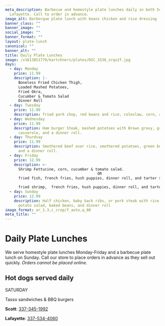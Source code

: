 ```yaml
---
meta_description: Barbecue and homestyle plate lunches daily in both Scott and
  Lafayette. Call to order in advance.
image_alt: Barbecque plate lunch with beans chicken and rice dressing
banner_class: ""
banner_image: ""
social_image: ""
banner_format: ""
layout: plate-lunch
canonical: ""
banner_alt: ""
title: Daily Plate Lunches
image: /v1613851779/kartchners/plates/DSC_1536_srqx2f.jpg
days:
  - day: Monday
    price: 11.99
    description: |-
      Boneless Fried Chicken Thigh,
      Loaded Mashed Potatoes,
      Fried Okra,
      Cucumber & Tomato Salad
      Dinner Roll
  - day: Tuesday
    price: 11.99
    description: fried pork chop, red beans and rice, coleslaw, corn, and dinner roll
  - day: Wednesday
    price: 11.99
    description: Ham burger Steak, mashed potatoes with Brown gravy, green bean
      casserole, and a dinner roll.
  - day: Thurdsay
    price: 11.99
    description: Smothered beef over rice, smothered potatoes, green bean casserole
      and a dinner roll.
  - day: Friday
    price: 12.99
    description: >-
      Shrimp Fettucine, corn, cucumber & tomato salad.
                                          OR      
      fried fish, french fries, hush puppies, dinner roll, and tarter sauce 

      fried shrimp,  french fries, hush puppies, dinner roll, and tarter sauce. fish and shrimp can be made as a combo
  - day: Sunday
    price: 12.99
    description: Half chicken, baby back ribs, or pork steak with rice dressing,
      potato salad, baked beans, and dinner roll
image_format: ar_1.3,c_crop/f_auto,q_80
meta_title: ""
---
```

<h1 class="text-5xl text-red-700">
  Daily Plate Lunches
</h1>

<p class="mb-6">We serve homestyle plate lunches Monday-Friday and a barbecue plate lunch on Sunday. Call our store to place orders in advance as they sell out quickly. <em>Orders cannot be placed online.</em></p>
<h2 class="text-gray-800">Hot dogs served daily</h2>

S﻿ATURDAY

T﻿asso sandwiches & BBQ burgers

<p><strong>Scott</strong>: <a href="tel:3373451992">337-345-1992</a></p>
<p class="mb-6"><strong>Lafayette</strong>: <a href="tel:3375344060">337-534-4060</a></p>